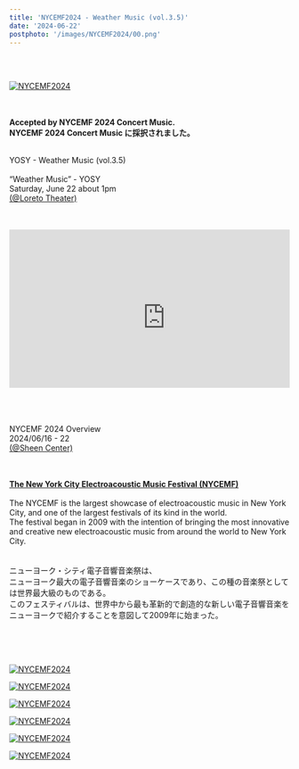 ```yaml
---
title: 'NYCEMF2024 - Weather Music (vol.3.5)'
date: '2024-06-22'
postphoto: '/images/NYCEMF2024/00.png'
---
```

<br>
<br>

[![NYCEMF2024](/images/NYCEMF2024/01.jpg)](https://www.instagram.com/s/aGlnaGxpZ2h0OjE3OTE2MzUwMDYwNDExMTI0?story_media_id=3327170951703519200&igsh=MWR4Mm50anBhb2RvcA==) <br>
<br>
<br>

<strong>Accepted by NYCEMF 2024 Concert Music.</strong> <br>
<strong>NYCEMF 2024 Concert Music に採択されました。</strong> <br>
<br>

YOSY - Weather Music (vol.3.5) <br>
<br>
“Weather Music” - YOSY <br>
Saturday, June 22 about 1pm <br>
[(@Loreto Theater)](https://www.sheencenter.org/venues/detail/loreto-theater) <br>
<br>
<br>

<div style="position:relative; padding-bottom:56.25%; height:0; overflow:hidden;" >
<iframe width="560" height="315" src="https://www.youtube-nocookie.com/embed/Fq5SACCtah4?si=k8t0xOatENtgAhhY&amp;start=1020" title="YouTube video player" frameborder="0" allow="accelerometer; autoplay; clipboard-write; encrypted-media; gyroscope; picture-in-picture; web-share" referrerpolicy="strict-origin-when-cross-origin" allowfullscreen></iframe>
</div>

<br>
<br>
<br>

NYCEMF 2024 Overview <br>
2024/06/16 - 22 <br>
[(@Sheen Center)](https://www.sheencenter.org/) <br>
<br>
<br>

<strong>[The New York City Electroacoustic Music Festival (NYCEMF)](https://nycemf.org/)</strong> <br>
<br>
The NYCEMF is the largest showcase of electroacoustic music in New York City, and one of the largest festivals of its kind in the world.<br>
The festival began in 2009 with the intention of bringing the most innovative and creative new electroacoustic music from around the world to New York City. <br>
<br>
<br>
ニューヨーク・シティ電子音響音楽祭は、 <br>
ニューヨーク最大の電子音響音楽のショーケースであり、この種の音楽祭としては世界最大級のものである。 <br>
このフェスティバルは、世界中から最も革新的で創造的な新しい電子音響音楽をニューヨークで紹介することを意図して2009年に始まった。 <br>

<br>
<br>
<br>

[![NYCEMF2024](/images/NYCEMF2024/02.png)](https://www.instagram.com/s/aGlnaGxpZ2h0OjE3OTE2MzUwMDYwNDExMTI0?story_media_id=3327170951703519200&igsh=MWR4Mm50anBhb2RvcA==) <br>

[![NYCEMF2024](/images/NYCEMF2024/03.png)](https://www.instagram.com/s/aGlnaGxpZ2h0OjE3OTE2MzUwMDYwNDExMTI0?story_media_id=3327170951703519200&igsh=MWR4Mm50anBhb2RvcA==) <br>

[![NYCEMF2024](/images/NYCEMF2024/04.png)](https://www.youtube.com/live/Fq5SACCtah4?si=8tGPg-dum44PaRS_&t=1020) <br>

[![NYCEMF2024](/images/NYCEMF2024/00.png)](https://www.youtube.com/live/Fq5SACCtah4?si=8tGPg-dum44PaRS_&t=1020) <br>

[![NYCEMF2024](/images/NYCEMF2024/05.png)](https://www.youtube.com/live/Fq5SACCtah4?si=8tGPg-dum44PaRS_&t=1020) <br>

[![NYCEMF2024](/images/NYCEMF2024/06.png)](https://www.youtube.com/live/Fq5SACCtah4?si=8tGPg-dum44PaRS_&t=1020) <br>


<br>
<br>
<br>
<br>




<br>
<br>
<!--
#h1
##h2
###h3
####h4
#####h5
######h6
- brabra is list
**bold text**
_Italic_ or *Italic*

-->

<br>